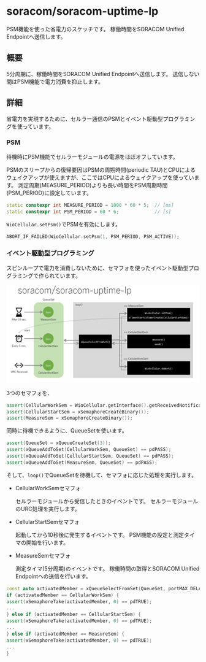 # soracom/soracom-uptime-lp

PSM機能を使った省電力のスケッチです。
稼働時間をSORACOM Unified Endpointへ送信します。

## 概要

5分周期に、稼働時間をSORACOM Unified Endpointへ送信します。
送信しない間はPSM機能で電力消費を抑止します。

## 詳細

省電力を実現するために、セルラー通信のPSMとイベント駆動型プログラミングを使っています。

### PSM

待機時にPSM機能でセルラーモジュールの電源をほぼオフしています。

PSMのスリープからの復帰要因はPSMの周期時間(periodic TAU)とCPUによるウェイクアップが使えますが、ここではCPUによるウェイクアップを使っています。
測定周期(MEASURE_PERIOD)よりも長い時間をPSM周期時間(PSM_PERIOD)に設定しています。

```cpp
static constexpr int MEASURE_PERIOD = 1000 * 60 * 5;  // [ms]
static constexpr int PSM_PERIOD = 60 * 6;             // [s]
```

`WioCellular.setPsm()`でPSMを有効にします。

```cpp
ABORT_IF_FAILED(WioCellular.setPsm(1, PSM_PERIOD, PSM_ACTIVE));
```

### イベント駆動型プログラミング

スピンループで電力を消費しないために、セマフォを使ったイベント駆動型プログラミングで作られています。

<img src="../../media/41.png" width="600">

3つのセマフォを、

```cpp
assert(CellularWorkSem = WioCellular.getInterface().getReceivedNotificationSemaphone());
assert(CellularStartSem = xSemaphoreCreateBinary());
assert(MeasureSem = xSemaphoreCreateBinary());
```

同時に待機できるように、QueueSetを使います。

```cpp
assert(QueueSet = xQueueCreateSet(3));
assert(xQueueAddToSet(CellularWorkSem, QueueSet) == pdPASS);
assert(xQueueAddToSet(CellularStartSem, QueueSet) == pdPASS);
assert(xQueueAddToSet(MeasureSem, QueueSet) == pdPASS);
```

そして、`loop()`でQueueSetを待機して、セマフォに応じた処理を実行します。

* CellularWorkSemセマフォ

    セルラーモジュールから受信したときのイベントです。
    セルラーモジュールのURC処理を実行します。

* CellularStartSemセマフォ

    起動してから10秒後に発生するイベントです。
    PSM機能の設定と測定タイマの開始を行います。

* MeasureSemセマフォ

    測定タイマ(5分周期)のイベントです。
    稼働時間の取得とSORACOM Unified Endpointへの送信を行います。

```cpp
const auto activatedMember = xQueueSelectFromSet(QueueSet, portMAX_DELAY);
if (activatedMember == CellularWorkSem) {
assert(xSemaphoreTake(activatedMember, 0) == pdTRUE);
...
} else if (activatedMember == CellularStartSem) {
assert(xSemaphoreTake(activatedMember, 0) == pdTRUE);
...
} else if (activatedMember == MeasureSem) {
assert(xSemaphoreTake(activatedMember, 0) == pdTRUE);
...
}
```
